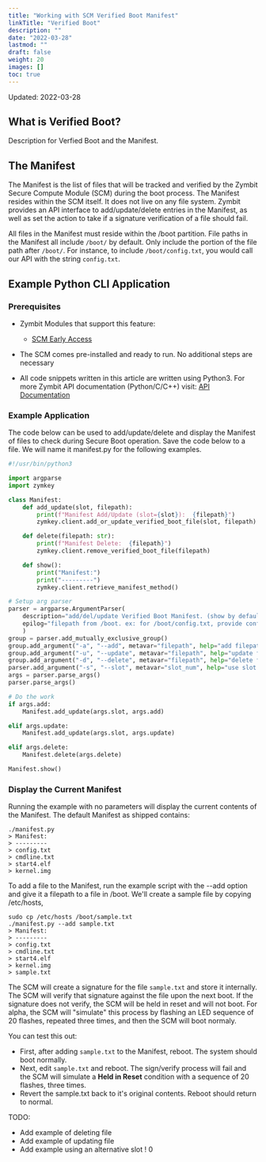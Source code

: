 ```yaml
---
title: "Working with SCM Verified Boot Manifest"
linkTitle: "Verified Boot"
description: ""
date: "2022-03-28"
lastmod: ""
draft: false
weight: 20
images: []
toc: true
---
```

Updated: 2022-03-28

## What is Verified Boot?

Description for Verfied Boot and the Manifest.

## The Manifest

The Manifest is the list of files that will be tracked and verified by the Zymbit Secure Compute Module (SCM) during the boot process. The Manifest resides within the SCM itself. It does not live on any file system. Zymbit provides an API interface to add/update/delete entries in the Manifest, as well as set the action to take if a signature verification of a file should fail.
 
All files in the Manifest must reside within the /boot partition. File paths in the Manifest all include `/boot/` by default. Only include the portion of the file path after `/boot/`. For instance, to include `/boot/config.txt`, you would call our API with the string `config.txt`.

## Example Python CLI Application

### Prerequisites

* Zymbit Modules that support this feature:
    * [SCM Early Access](https://www.zymbit.com/secure-compute-node//)

* The SCM comes pre-installed and ready to run. No additional steps are necessary

* All code snippets written in this article are written using Python3. For more Zymbit API documentation (Python/C/C++) visit: [API Documentation](/api)

### Example Application

The code below can be used to add/update/delete and display the Manifest of files to check during Secure Boot operation. Save the code below to a file. We will name it manifest.py for the following examples.

```python
#!/usr/bin/python3

import argparse
import zymkey

class Manifest:
    def add_update(slot, filepath):
        print(f"Manifest Add/Update (slot={slot}):  {filepath}")
        zymkey.client.add_or_update_verified_boot_file(slot, filepath)

    def delete(filepath: str):
        print(f"Manifest Delete:  {filepath}")
        zymkey.client.remove_verified_boot_file(filepath) 

    def show():
        print("Manifest:")
        print("---------")
        zymkey.client.retrieve_manifest_method()

# Setup arg parser
parser = argparse.ArgumentParser(
    description="add/del/update Verified Boot Manifest. (show by default)",
    epilog="filepath from /boot. ex: for /boot/config.txt, provide config.txt."
    )
group = parser.add_mutually_exclusive_group()
group.add_argument("-a", "--add", metavar="filepath", help="add filepath to manifest", action="store", required=False)
group.add_argument("-u", "--update", metavar="filepath", help="update filepath in manifest", action="store", required=False)
group.add_argument("-d", "--delete", metavar="filepath", help="delete filepath from manifest", action="store", required=False)
parser.add_argument("-s", "--slot", metavar="slot_num", help="use slot for add/delete (default=0)", default=0, action="store", required=False)
args = parser.parse_args()
parser.parse_args()

# Do the work
if args.add:
    Manifest.add_update(args.slot, args.add)

elif args.update:
    Manifest.add_update(args.slot, args.update)

elif args.delete:
    Manifest.delete(args.delete)

Manifest.show()
```

### Display the Current Manifest

Running the example with no parameters will display the current contents of the Manifest. The default Manifest as shipped contains:


```
./manifest.py
> Manifest:
> ---------
> config.txt
> cmdline.txt
> start4.elf
> kernel.img
```

To add a file to the Manifest, run the example script with the --add option and give it a filepath to a file in /boot. We'll create a sample file by copying /etc/hosts,

```
sudo cp /etc/hosts /boot/sample.txt
./manifest.py --add sample.txt
> Manifest:
> ---------
> config.txt
> cmdline.txt
> start4.elf
> kernel.img
> sample.txt
```

The SCM will create a signature for the file `sample.txt` and store it internally. The SCM will verify that signature against the file upon the next boot. If the signature does not verify, the SCM will be held in reset and will not boot. For alpha, the SCM will "simulate" this process by flashing an LED sequence of 20 flashes, repeated three times, and then the SCM will boot normaly. 

You can test this out:

 * First, after adding `sample.txt` to the Manifest, reboot. The system should boot normally.
 * Next, edit `sample.txt` and reboot. The sign/verify process will fail and the SCM will simulate a __Held in Reset__ condition with a sequence of 20 flashes, three times.
 * Revert the sample.txt back to it's original contents. Reboot should return to normal.

TODO:

*  Add example of deleting file
*  Add example of updating file
*  Add example using an alternative slot ! 0


